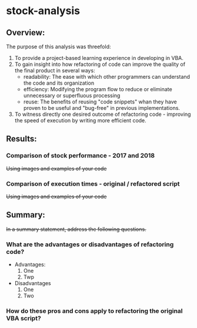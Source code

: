 # stock-analysis

## Overview:
The purpose of this analysis was threefold: 
1. To provide a project-based learning experience in developing in VBA.
2. To gain insight into how refactoring of code can improve the quality of the final product in several ways:
   -  readability: The ease with which other programmers can understand the code and its organization
   -  efficiency: Modifying the program flow to reduce or eliminate unnecessary or superfluous processing
   -  reuse: The benefits of reusing "code snippets" whan they have proven to be useful and "bug-free" in previous implementations. 
3. To witness directly one desired outcome of refactoring code - improving the speed of execution by writing more efficient code. 

## Results: 

### Comparison of stock performance - 2017 and 2018
~~Using images and examples of your code~~
### Comparison of execution times - original  / refactored script
~~Using images and examples of your code~~
## Summary: 
~~In a summary statement, address the following questions.~~

### What are the advantages or disadvantages of refactoring code?
- Advantages: 
  1. One
  2. Twp
- Disadvantages
  1. One
  2. Two
### How do these pros and cons apply to refactoring the original VBA script?

